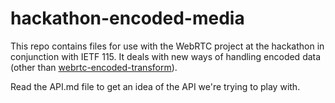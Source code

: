 # hackathon-encoded-media

This repo contains files for use with the WebRTC project at the hackathon in conjunction with IETF 115. It deals with new ways of handling encoded data (other than [webrtc-encoded-transform](https://w3c.github.io/webrtc-encoded-transform/)).

Read the API.md file to get an idea of the API we're trying to play with.
